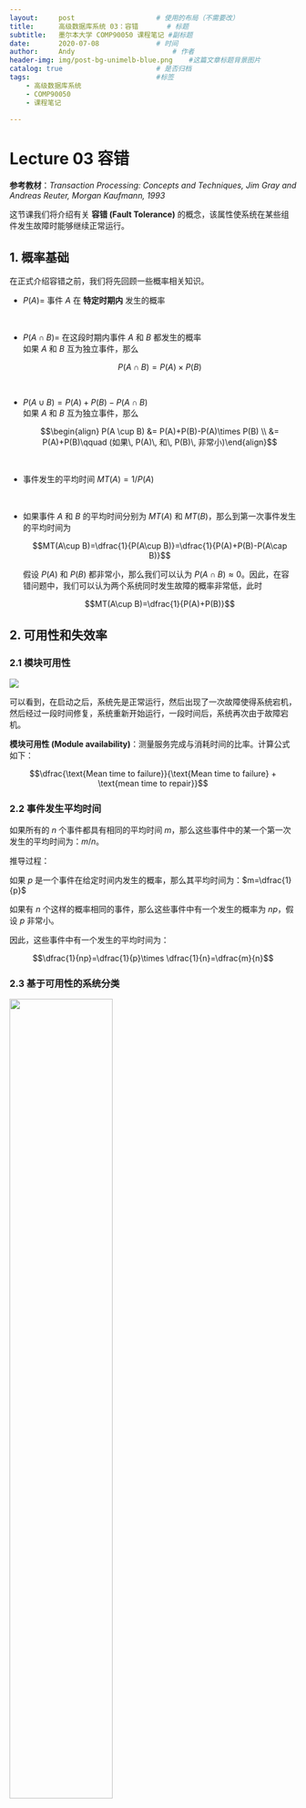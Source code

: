 ```yaml
---
layout:     post   				    # 使用的布局（不需要改）
title:      高级数据库系统 03：容错   	# 标题 
subtitle:   墨尔本大学 COMP90050 课程笔记 #副标题
date:       2020-07-08				# 时间
author:     Andy 						# 作者
header-img: img/post-bg-unimelb-blue.png 	#这篇文章标题背景图片
catalog: true 						# 是否归档
tags:								#标签
    - 高级数据库系统
    - COMP90050
    - 课程笔记

---
```


# Lecture 03 容错

**参考教材**：*Transaction Processing: Concepts and Techniques, Jim Gray and Andreas Reuter, Morgan Kaufmann, 1993*

这节课我们将介绍有关 **容错 (Fault Tolerance)** 的概念，该属性使系统在某些组件发生故障时能够继续正常运行。

## 1. 概率基础
在正式介绍容错之前，我们将先回顾一些概率相关知识。

* $P(A)=$ 事件 $A$ 在 **特定时期内** 发生的概率
  
  <br>

* $P(A \cap B)=$ 在这段时期内事件 $A$ 和 $B$ 都发生的概率  
  如果 $A$ 和 $B$ 互为独立事件，那么
  
  $$P(A \cap B)=P(A)\times P(B)$$

  <br>

* $P(A \cup B)= P(A) + P(B) - P(A\cap B)$  
  如果 $A$ 和 $B$ 互为独立事件，那么
  
  $$\begin{align} P(A \cup B) &= P(A)+P(B)-P(A)\times P(B) \\
  &= P(A)+P(B)\qquad  (如果\, P(A)\, 和\, P(B)\, 非常小)\end{align}$$

  <br>

* 事件发生的平均时间 $MT(A)=1/P(A)$
  
  <br>

* 如果事件 $A$ 和 $B$ 的平均时间分别为 $MT(A)$ 和 $MT(B)$，那么到第一次事件发生的平均时间为

  $$MT(A\cup B)=\dfrac{1}{P(A\cup B)}=\dfrac{1}{P(A)+P(B)-P(A\cap B)}$$

  假设 $P(A)$ 和 $P(B)$ 都非常小，那么我们可以认为 $P(A\cap B)\approx 0$。因此，在容错问题中，我们可以认为两个系统同时发生故障的概率非常低，此时

  $$MT(A\cup B)=\dfrac{1}{P(A)+P(B)}$$

## 2. 可用性和失效率
### 2.1 模块可用性

<img src="http://andy-blog.oss-cn-beijing.aliyuncs.com/blog/2020-07-21-WX20200721-194103%402x.png">

可以看到，在启动之后，系统先是正常运行，然后出现了一次故障使得系统宕机，然后经过一段时间修复，系统重新开始运行，一段时间后，系统再次由于故障宕机。

**模块可用性 (Module availability)**：测量服务完成与消耗时间的比率。计算公式如下：

$$\dfrac{\text{Mean time to failure}}{\text{Mean time to failure} + \text{mean time to repair}}$$

### 2.2 事件发生平均时间

如果所有的 $n$ 个事件都具有相同的平均时间 $m$，那么这些事件中的某一个第一次发生的平均时间为：$m/n$。

推导过程：

如果 $p$ 是一个事件在给定时间内发生的概率，那么其平均时间为：$m=\dfrac{1}{p}$

如果有 $n$ 个这样的概率相同的事件，那么这些事件中有一个发生的概率为 $np$，假设 $p$ 非常小。

因此，这些事件中有一个发生的平均时间为：

$$\dfrac{1}{np}=\dfrac{1}{p}\times \dfrac{1}{n}=\dfrac{m}{n}$$

### 2.3 基于可用性的系统分类

<img src="http://andy-blog.oss-cn-beijing.aliyuncs.com/blog/2020-07-21-WX20200721-214046%402x.png" width="60%">

对于一个不具备容错性的系统，如果我们不采取任何措施来管理系统从崩溃中恢复或者保证在某些组件崩溃时数据仍然可用，那么该系统不可用的期望时间约为 37 年。而如果我们采取一些管理措施，那么这段时间将大大缩短。对于一个具备容错管理的系统，其期望宕机时间约为 1 小时。而对于可用性要求非常高的系统，其期望宕机时间仍然在 3 秒左右。根据不同系统的可用性和管理方式，可以将它们分为 7 个级别：完全无管理系统为 1 级，追求极端可用性系统为 7 级。

### 2.4 影响系统可用性的因素

* 环境方面：诸如冷却、电源、天气、数据通信线路、火灾、地震、海啸、战争、人为破坏等
* 操作方面：系统管理、系统配置和系统操作程序
* 维护：定期维护的程序、定期更换硬件
* 硬件：设备、冷却
* 软件：程序
* 流程：罢工、宕机管理决策
* 内战

### 2.5 失效率

**浴缸失效率曲线**

<img src="http://andy-blog.oss-cn-beijing.aliyuncs.com/blog/2020-07-21-WX20200721-214708%402x.png" width="75%">

上图展示了大部分系统所遵循的浴缸失效率曲线。假设现在有一个正在运行的系统，其初始的失效率将较高，因为在初始阶段，可能有些硬件会失效，而当我们替换掉这些失效的硬件时，随着运行时间增加，失效率将逐渐下降。然后，经过某个时间点后，随着系统运行时间进一步增加，由于硬件过热或者一些其他原因，失效率又会逐渐上升。

**失效频率 vs. 持续时间**

<img src="http://andy-blog.oss-cn-beijing.aliyuncs.com/blog/2020-07-21-WX20200721-214911%402x.png" width="75%">

如果我们绘制出失效次数和持续时间二者之间的关系，一些小的失效问题的持续时间较短，可能只需要 1 个小时就能恢复正常，这类事件发生次数通常较高；而某些失效的修复时间可能需要 10 个小时以上，这类失效的发生率通常较低。

### 2.6 磁盘失效率

<img src="http://andy-blog.oss-cn-beijing.aliyuncs.com/blog/2020-07-22-WX20200722-135004%402x.png" width="70%">

这里是一个磁盘失效率的例子。可以看到：软数据读取错误的 MTTF 约为 1 小时，无其他不良影响，恢复方式为重新尝试；可屏蔽的硬数据读取错误的 MTTF 约为 3 天，导致后果是重新映射到新的扇区，重写正确数据，恢复方式为 ECC (纠错编码)；而导致设备需要修复的错误类型的 MTTF 约为 5 年，导致的结果为数据不可用，恢复方式为磁盘维修。

## 3. 投票 (Voting)
### 3.1 多数投票

现在，我们来看一个用于系统容错设计的基于多设备的简单策略：**投票 (Voting)**。

假设现在我们系统中有 3 台设备/模块，这被称为 **三工 (3-plex) 系统** (如果有 $n$ 台设备即为 n 工 ($n$-plex) 系统)。如果其中一个磁盘上的数据发生错误，这 3 台设备将进行投票，其中 2 台上数据可以正常工作，那么根据 **多数投票 (majority voting)** 结果，即使某个设备发生数据错误，系统仍然能够正常运行。

根据多数投票的不同考虑方式，可以分为两类：**Failvote (失败表决)** 和 **Failfast (失败即停)**。

* **Failvote**：在 **所有模块** 上实行多数表决。例如：对于 3-plex 系统，多数意味着 $2/3$；对于 5-plex 系统，多数意味着 $3/5$。

  Failvote 使用两个或多个模块并比较其输出。如果没有多数输出达成一致，则停止。尽管包含重复 (一对) 模块的失败次数是单模块失败次数的两倍，但其提供了清晰的失败语义。

  * 通过三工化，系统的 MTTF 降至单个模块的为 $5/6 = 1/3 + 1/2 = 0.83$
  
    令 $M$ 为单个模块的 MTTF。三工系统中的任意一个模块的 MTTF 均为 $M/3$，然后，两个工作模块中的任意一个模块的 MTTF 为 $M/2$。整个系统总的 MMTF 为：

    $$M \times(1/3 + 1/2)= 0.83M$$

* **Failfast (voting)**：此方案类似于 Failvote，区别在于 Failfast 系统会先检测哪些模块可用，然后在这些 **可用模块** 上实行多数表决。例如：对于 5-plex 系统，如果其中 2 个模块失效，这种情况下，系统的多数表决只需要剩下 3 个可用模块中的 2 个达成一致即可。

  * 对于一个 10-plex Failfast 系统，直到其中 9 个模块都发生故障之前，它都将继续运行；而对于同样模块数的 Failvote 系统，当 5 个模块出现故障时，系统将停止运行。

  * Failfast 系统的可用性要优于 Failvote 系统 (因为在没有多数同意的情况下，后者将停止运行)。

**例子**：考虑一个多模块的 Failvote 系统，其中每个模块的 MTTF 为 $10$ 年，包括软故障。

* 对于一个双工 (Duplex) 系统：$MTTF = 10/2 = 5$ 年。

* 对于一个三工 (Triplex) 系统：$MTTF = 10/3$ (第一次故障) $+ 10/2$ (第二次故障) $= 8.3$ 年。

* 如果三工系统可以屏蔽所有瞬态/软故障，并且硬故障的 MTTF 为 $100$ 年，则系统的 MTTF 为:

  $$100 \times（1/3 + 1/2）= 83.7 \text{ 年}$$

总体来看，多数表决策略提高了系统容错，但是和单模块系统相比，多模块系统的 MTTF 降低了。
  
### 3.2 Failvote 策略

Failvote 需要 **全部设备中的多数** 同意才能接受某项操作 (例如：读/写)

* 在三工系统中，我们有 3 台设备，我们至少需要其中 2 台设备同意才能继续进行操作。如果设备无法正常工作，并且我们没有多数表决，那么系统将停止。

* 方案 A：所有设备的都工作，所有设备都同意，那么接受操作（$3/3$ 同意）

* 方案 B：其中两台设备正常工作，并且这两台设备都同意，那么接受操作（$2/3$ 同意）

* 方案 C：其中两台设备正常工作，但这两台设备都不同意，那么不接受该操作，因为同意占比没有达到 $2/3$。

* 如果我们有 10 台设备，那么需要其中 6 台能够工作并就该决定达成共识，才能够继续运行。而当第 5 台设备失效时，系统将停止，因为剩余的能够进行同意表决的工作设备不足 6 台。

### 3.3 Failfast 策略

在 Failfast 中，我们只关心 **工作设备中的多数** 表决。我们假设我们能够知道哪些设备正在工作，因此，我们可以继续进行操作，直到只剩下 2 个工作设备为止，此时如果双方都同意，那么可以继续采取行动，但是如果二者表决结果不同，则系统将停止。

对于一个 10-plex 的 Failfast 系统：

* 0 台设备有故障，我们有 10 台设备在工作，至少需要 6 台同意才能接受操作
* 1 台设备有故障，我们有 9 台设备在工作，至少需要 5 台同意才能接受操作
* 2 台设备有故障，我们有 8 台设备在工作，至少需要 5 台同意才能接受操作
* 3 台设备有故障，我们有 7 台设备在工作，至少需要 4 台同意才能接受操作
* 4 台设备有故障，我们有 6 台设备在工作，至少需要 4 台同意才能接受操作
* 5 台设备有故障，我们有 5 台设备在工作，至少需要 3 台同意才能接受操作
* 6 台设备有故障，我们有 4 台设备在工作，至少需要 3 台同意才能接受操作
* 7 台设备有故障，我们有 3 台设备在工作，至少需要 2 台同意才能接受操作
* 8 台设备有故障，我们有 2 台设备在工作，那么需要这 2 台都同意才能接受操作
* 9 台设备有故障，我们有 1 台设备在工作，那么系统将停止，因为没有可用的多数表决

### 3.4 相关概率

**N-plex 修复**：在这种配置下，设备故障一旦被检测到，其修复的平均时间为 **MTTR (平均修复时间)**。有时 MTTR 只是需要更换设备的时间。

<IMG SRC="http://andy-blog.oss-cn-beijing.aliyuncs.com/blog/2020-07-25-WX20200725-160344%402x.png" width="80%">

最新磁盘设备的典型值：

* $MTTR =$ 几小时 (假设我们有备用磁盘) 到 1 天
* $MTTF =$ 750000 小时 (大约 86 年)

系统中单个模块/设备不可用的概率为：

$$P_1 = \dfrac{MTTR}{MTTF + MTTR}\cong \dfrac{MTTR}{MTTF} \quad (\text{如果}\; MTTF \gg MTTR)$$

系统中 ($n-1$) 个模块不可用的概率为：

$$P_{n-1}=\left(\dfrac{MTTR}{MTTF}\right)^{n-1}$$

系统中单个模块/设备失效的概率为：

$$P_f = \dfrac{1}{MTTF}$$

对于一个多模块系统，如果其中一个模块失效了，整体系统仍然可能是可用的，例如：在 RAID 6 中，我们有多个磁盘，即使其中某个磁出现故障，我们仍然可以通过其余磁盘上的数据和校验位进行数据恢复，使得系统继续运行。

系统由于特定的第 $i$ 个模块失效而最终发生故障的概率为：

$$P_f \cdot P_{n-1}= \left(\dfrac{1}{MTTF}\right) \cdot \left(\dfrac{MTTR}{MTTF}\right)^{n-1}$$

一个 n-plex 的 Failfast 系统失效的概率为：

$$P_{n-plex} = \left(\dfrac{n}{MTTF}\right) \cdot \left(\dfrac{MTTR}{MTTF}\right)^{n-1}$$

一个 n-plex 的 Failfast 系统的 MTTF 为：

$$MTTF_n = \left(\dfrac{MTTF}{n}\right) \cdot \left(\dfrac{MTTF}{MTTR}\right)^{(n-1)}$$

## 4. Old-New Master

我们已经介绍了基于 Voting 的容错技术，现在我们来学习另外一种容错技术：old-new master。这种方法很简单，但是在大部分数据库系统中很少应用。

* 将要执行的所有更新 (事务) 记录在单独的文件 (稳定存储) 中
* 在晚上 (通常) 使用旧 (前一天) 的母版和批量更新 (事务) 生成一个单独的新 (第二天) 母版。

<img src="http://andy-blog.oss-cn-beijing.aliyuncs.com/blog/2020-07-26-WX20200726-154416%402x.png" width="70%">

假设现在有一个银行系统，我们有一个 master 文件 (实际上它不是单个文件，而是一个文件集合)，其中包含了所有我们需要的数据值，例如：账户名称、ID、余额等等。对于所有这些信息，有一些相应的事务/操作请求，例如：从一个银行账户转账到另一个账户。所有这些事务/操作相关信息都被存储在一个稳定存储 (stable storage) 中。然后，在某个事务发生率较低的时段 (例如：每天晚上)，我们将创建一个新的 master 文件，其中包含了旧的 master 文件在经过事务/操作更新之后的信息 (例如：从账户 A 转账 100 美元到账户 B 之后， 两个账户余额将更新)。然后这个新的 master 文件将继续在系统中工作。这些事务/操作处理的过程是离线的，所以当出现任何问题时，我们并不知道发生了什么，直到第二天这些事务/操作实际上被完成之后。

这种更新模型为我们提供了容错能力，因为只要我们有旧的 master 文件和要执行的事务，我们就总是可以在第二天产生新的 master 文件。

但是，这种模式的问题是：它不是在线处理，如果事务失败，要等到第二天才会通知客户。

## 5. 软件可靠性

软件可靠性和硬件可靠性之间的主要区别：

* 硬件可靠性要求容忍 **组件** 故障。
* 软件可靠性要求容忍 **设计和编码** 错误。
* 硬件和软件之间的区别越来越小，因为大多数硬件单元都具有大量的软件组件。这些系统通常称为 **嵌入式系统 (embedded systems)**。

### 5.1 N 版本程序设计

**N 版本程序设计 (N-version programming)**：为程序设计 $n$ 个版本，仔细地测试每个版本，然后并行地运行所有 $n$ 个版本的程序，选择 $n$ 个结果中占大多数的作为最终结果，利用这种设计差异就能够屏蔽许多故障。

* 使用 n 个并行运行的程序，对每个答案进行多数表决
* 优点是设计和编码的多样性可以屏蔽许多故障

### 5.2 事务

**事务 (Transactions)**：把每个程序当成一个具有一致性检查的 ACID 状态转换来写。事务的最后，如果一致性检查不满足，终止事务并重新开始。第二次重新运行事务就会工作起来。

* 每个程序都被编写为带有一致性检查的 ACID 状态事务。
* 在没有适当恢复 (修复) 的情况下重新启动应用程序会使系统非常不可靠。
* 甚至一个事务处理系统也无法容忍应用程序错误。
* **Bohrbug**：以物理学家 Niels Bohr 命名，这些是确定性的 bug，相对容易处理。
* **Heisenbug**：以物理学家 Werner Heisenberg 命名，这些 bug 是偶然出现的瞬时 (非确定性) 软件错误，通常与负载条件和定时 (竞争条件) 有关。

### 5.3 故障

设计容错程序需要一个模型，模型包括三种实体类型：**进程**、**消息** 和 **存储**。每个实体有期望行为集合和故障行为集合。

故障行为可以分为 **预期故障 (设计中可容错的故障)** 和 **非预期故障 (设计中不可容错的故障)**。其中，非预期故障可以描述为稠密故障和拜占庭式故障。

* **稠密故障 (Dense Faults)**：算法是 $n$ 容错，系统在一段时间内最多可以容忍 $n$ 个故障。如果故障数超过 $n$，则系统可能会中断服务。

* **拜占庭式故障 (Byzantine Faults)**：这类故障不是模型的一部分，并且在设计时没有考虑到容忍此类故障。例如：设计模型时一般不考虑诸如地震之类的环境问题。

### 5.4 如何提高软件可靠性

**数据定期传输 (Periodic Transfer of data)**：建立进程对。一个名为 **主进程 (Primary Process)** 的进程将完成所有工作，直到其失败。然后，另一个进程，称为 **备份进程 (Backup Process)**，将接管主进程的工作，继续计算。为了做到这一点，主进程需要周期性地发送消息给后备进程，表明自己还处于活动状态，并且还需要将其状态传输给后备进程。如果后备进程在两个消息周期中没有从主进程接收到该消息，它就假设主进程已经失败，并且接管主进程的工作，接管分为以下三种形式：

* **检查点重启 (Checkpoint-restart)**：主进程将自己的状态记录在一个双工存储模块上。在接管时，后备进程从双工存储中读取主进程状态，然后恢复应用程序。

* **检查点消息 (Checkpoint messages)**：主进程将其状态更改作为消息发送给后备进程。 接管时，备份将从最近的检查点消息中获取其当前状态。

* **持久进程 (Persistent)**：后备进程以空状态重新启动，并允许事务处理机制清除所有尚未提交的事务。这是大部分数据库系统所采用的方法。

**高可用存储 (Highly available storage)**

* 写入多个存储模块
* 具有某种校验和，以确保以很高的概率正确读取数据
* 磁盘镜像就是一个例子
* 阴影化是另一种镜像技术，允许原子写操作

**高可用进程 (Highly available Processes)**

* 进程配对
* 基于事务的重启
* 检查点重启

## 6. 如何提高通信可靠性

我们已经介绍了如何提高硬件和软件的容错机制，现在我们将介绍有关通信的容错机制。除了前面提到的备份进程中的消息传递之外，不同系统之间还存在一些其他类型的消息传递，例如：分布式系统。

通常，存在两种类型的消息：**发送消息 (messages sent)** 和 **接收消息 (messages received)**。然后，为了提升通信可靠性，我们还引入了另一种消息类型：**确认消息 (acknowledge messages)**。

假设现在我们有一个分布式系统，它包含两个子系统：

<img src="http://andy-blog.oss-cn-beijing.aliyuncs.com/blog/2020-08-07-WX20200807-184118%402x.png" width="80%">

其中：

* **Out** $=$ number of messages sent
* **In** $=$ number of messages received
* **Ack** $=$ number of acknowledgements

现在，右侧子系统往左侧子系统发送了一条消息。可以看到右侧子系统中 **Out** 数量从之前的 $6$ 增加到了 $7$，然后，消息 $7$ 被传递给左侧子系统：

<img src="http://andy-blog.oss-cn-beijing.aliyuncs.com/blog/2020-08-07-WX20200807-184348%402x.png" width="80%">

如果左侧子系统成功接收到该消息，那么，其中的 **In** 数量将从之前的 $6$ 增加到 $7$。而由于成功接收，左侧子系统将发送一条确认消息给右侧子系统，告知其消息 $7$ 已经收到：

<img src="http://andy-blog.oss-cn-beijing.aliyuncs.com/blog/2020-08-07-WX20200807-185821%402x.png" width="80%">

而在右侧子系统接收到左侧子系统发送过来的确认消息后，其 **Ack** 数量将从之前的 $6$ 增加到 $7$。当整个过程完成之后，最初的消息发送方将知道消息已经成功送达：

<img src="http://andy-blog.oss-cn-beijing.aliyuncs.com/blog/2020-08-07-WX20200807-190119%402x.png" width="80%">

这些通信信息可能需要存储在一些诸如硬盘之类的稳定存储中。例如：为了确保后备进程能够正确运行，进程之间的通信信息需要保存在稳定存储中，我们来看一下这个过程是如何完成的。首先，为后备进程创建一个检查点，因此，它可以从该检查点状态开始接管主进程：

<img src="http://andy-blog.oss-cn-beijing.aliyuncs.com/blog/2020-08-07-WX20200807-201709%402x.png">

当右侧子系统发送消息时，需要对应的存储来记录该事务消息及其对应 ID：

<img src="http://andy-blog.oss-cn-beijing.aliyuncs.com/blog/2020-08-07-WX20200807-202342%402x.png">

然后，消息将被发送：

<img src="http://andy-blog.oss-cn-beijing.aliyuncs.com/blog/2020-08-07-WX20200807-202629%402x.png">

当左侧子系统接收该消息时，同样，在其对应存储中对该消息及其 ID 进行记录：

<img src="http://andy-blog.oss-cn-beijing.aliyuncs.com/blog/2020-08-07-WX20200807-203416%402x.png">

然后，接收方将发送确认信息给发送方：

<img src="http://andy-blog.oss-cn-beijing.aliyuncs.com/blog/2020-08-07-WX20200807-203551%402x.png">

发送方接收确认信息并根据其 ID 更新 **Ack** 的值：

<img src="http://andy-blog.oss-cn-beijing.aliyuncs.com/blog/2020-08-07-WX20200807-203940%402x.png">

最后，同步更新其稳定存储中的 **Ack** 的值：

<img src="http://andy-blog.oss-cn-beijing.aliyuncs.com/blog/2020-08-07-WX20200807-204617%402x.png">

这两个稳定存储为每个对应的后备进程创建检查点，以确保接管正确。

## 7. 总结

提高系统的可靠性，具体性能方面涉及：

* 提高 CPU、内存和存储单元的硬件可靠性。这可以通过采用大量冗余实现，例如：N-plex 系统。
* 通过采用进程对或者基于事务的恢复，可以提高软件可靠性。
* 通信系统的可靠性不仅需要硬件冗余，而且还需要保证消息的发送和接收，这可以通过使用稳定存储，以及采用重传和重复确认机制实现：直到消息被传递和确认为止。

下节内容：事务
